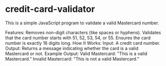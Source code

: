 # credit-card-validator
This is a simple JavaScript program to validate a valid Mastercard number.

Features:
Removes non-digit characters (like spaces or hyphens).
Validates that the card number starts with 51, 52, 53, 54, or 55.
Ensures the card number is exactly 16 digits long.
How It Works:
Input: A credit card number.
Output: Returns a message indicating whether the card is a valid Mastercard or not.
Example Output:
Valid Mastercard: "This is a valid Mastercard."
Invalid Mastercard: "This is not a valid Mastercard."
